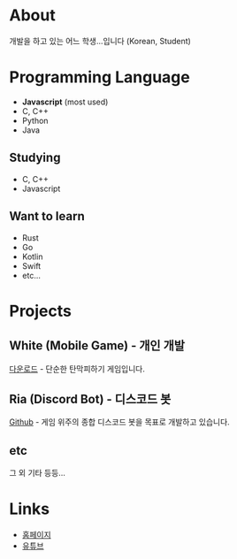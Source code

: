 # About
개발을 하고 있는 어느 학생...입니다 (Korean, Student)

# Programming Language
- **Javascript** (most used)
- C, C++
- Python
- Java

## Studying
- C, C++
- Javascript

## Want to learn
- Rust
- Go
- Kotlin
- Swift
- etc...

# Projects
## White (Mobile Game) - 개인 개발
[다운로드](https://play.google.com/store/apps/details?id=com.arti.white) - 단순한 탄막피하기 게임입니다.

## Ria (Discord Bot) - 디스코드 봇
[Github](https://github.com/artiren012/Ria) - 게임 위주의 종합 디스코드 봇을 목표로 개발하고 있습니다.  

## etc
그 외 기타 등등...

# Links
- [홈페이지](https://artiren012.github.io)
- [유튜브](https://youtube.com/@artiren012)
